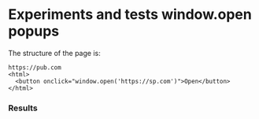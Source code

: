 # Experiments and tests window.open popups

The structure of the page is:

```
https://pub.com
<html>
  <button onclick="window.open('https://sp.com')">Open</button>
</html>
```

### Results

